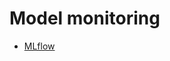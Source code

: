 # Model monitoring

- [MLflow](https://towardsdatascience.com/5-tips-for-mlflow-experiment-tracking-c70ae117b03f)
